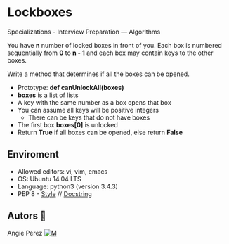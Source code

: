 # Lockboxes

 Specializations - Interview Preparation ― Algorithms

You have **n** number of locked boxes in front of you. Each box is numbered sequentially from **0** to **n - 1** and each box may contain keys to the other boxes.

Write a method that determines if all the boxes can be opened.

* Prototype: **def canUnlockAll(boxes)**
* **boxes** is a list of lists
* A key with the same number as a box opens that box
* You can assume all keys will be positive integers
	* There can be keys that do not have boxes
* The first box **boxes[0]** is unlocked
* Return **True** if all boxes can be opened, else return **False**

## Enviroment

* Allowed editors: vi, vim, emacs
* OS: Ubuntu 14.04 LTS
* Language: python3 (version 3.4.3)
* PEP 8 - [Style](https://www.python.org/dev/peps/pep-0008/) // [Docstring](https://sphinxcontrib-napoleon.readthedocs.io/en/latest/example_google.html)

## Autors :ribbon:

 Angie Pérez [![M](https://upload.wikimedia.org/wikipedia/fr/thumb/c/c8/Twitter_Bird.svg/30px-Twitter_Bird.svg.png)](https://twitter.com/xiommyperez)